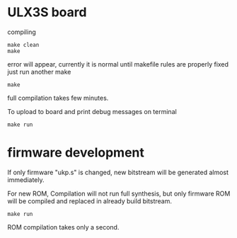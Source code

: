 # ULX3S board

compiling

    make clean
    make

error will appear, currently it is normal until
makefile rules are properly fixed
just run another make

    make

full compilation takes few minutes.

To upload to board and print debug messages on
terminal

    make run

# firmware development

If only firmware "ukp.s" is changed, new bitstream
will be generated almost immediately.

For new ROM, Compilation will not run full synthesis,
but only firmware ROM will be compiled and replaced
in already build bitstream.

    make run

ROM compilation takes only a second.

